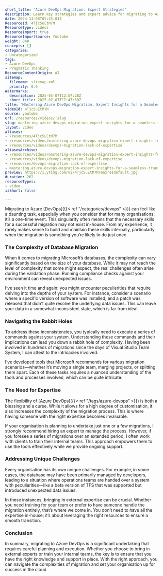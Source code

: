 ```yaml
---
short_title: 'Azure DevOps Migration: Expert Strategies'
description: Learn key strategies and expert advice for migrating to Azure DevOps, including handling database complexities, validation, and when to seek external expertise for success.
date: 2024-11-08T05:45:01Z
ResourceId: 4Tjc5uEtM7M
ResourceType: videos
ResourceImport: true
ResourceImportSource: Youtube
weight: 840
concepts: []
categories:
- Uncategorized
tags:
- Azure DevOps
- Pragmatic Thinking
ResourceContentOrigin: AI
sitemap:
  filename: sitemap.xml
  priority: 0.6
Watermarks:
  description: 2025-05-07T12:57:20Z
  short_title: 2025-07-07T17:47:39Z
title: 'Mastering Azure DevOps Migration: Expert Insights for a Seamless Transition'
videoId: 4Tjc5uEtM7M
source: youtube
url: /resources/videos/:slug
slug: mastering-azure-devops-migration-expert-insights-for-a-seamless-transition
layout: video
aliases:
- /resources/4Tjc5uEtM7M
- /resources/videos/mastering-azure-devops-migration-expert-insights-for-a-seamless-transition
- /resources/videos/devops-migration-lack-of-expertise
aliasesArchive:
- /resources/videos/mastering-azure-devops-migration-expert-insights-for-a-seamless-transition
- /resources/videos/devops-migration-lack-of-expertise
- /resources/devops-migration-lack-of-expertise
- mastering-azure-devops-migration-expert-insights-for-a-seamless-transition
preview: https://i.ytimg.com/vi/4Tjc5uEtM7M/maxresdefault.jpg
duration: 262
resourceTypes:
- video
isShort: false

---
```

Migrating to Azure [DevOps]({{< ref "/categories/devops" >}}) can feel like a daunting task, especially when you consider that for many organisations, it’s a one-time event. This singularity often means that the necessary skills for a successful migration may not exist in-house. From my experience, it rarely makes sense to build and maintain these skills internally, particularly when the migration is something you’re likely to do just once.

### The Complexity of Database Migration

When it comes to migrating Microsoft’s databases, the complexity can vary significantly based on the size of your database. While it may not reach the level of complexity that some might expect, the real challenges often arise during the validation phase. Running compliance checks against your environment can reveal unexpected issues. 

I’ve seen it time and again: you might encounter peculiarities that require delving into the depths of your system. For instance, consider a scenario where a specific version of software was installed, and a patch was released that didn’t quite resolve the underlying data issues. This can leave your data in a somewhat inconsistent state, which is far from ideal.

### Navigating the Rabbit Holes

To address these inconsistencies, you typically need to execute a series of commands against your system. Understanding these commands and their implications can lead you down a rabbit hole of complexity. Having been involved in hundreds of migrations since the days of Visual Studio Team System, I can attest to the intricacies involved. 

I’ve developed tools that Microsoft recommends for various migration scenarios—whether it’s moving a single team, merging projects, or splitting them apart. Each of these tasks requires a nuanced understanding of the tools and processes involved, which can be quite intricate.

### The Need for Expertise

The flexibility of [Azure DevOps]({{< ref "/tags/azure-devops" >}}) is both a blessing and a curse. While it allows for a high degree of customisation, it also increases the complexity of the migration process. This is where having someone with the right expertise becomes invaluable. 

If your organisation is planning to undertake just one or a few migrations, I strongly recommend hiring an expert to manage the process. However, if you foresee a series of migrations over an extended period, I often work with clients to train their internal teams. This approach empowers them to use the tools effectively while we provide ongoing support.

### Addressing Unique Challenges

Every organisation has its own unique challenges. For example, in some cases, the database may have been primarily managed by developers, leading to a situation where operations teams are handed over a system with peculiarities—like a beta version of TFS that was supported but introduced unexpected data issues. 

In these instances, bringing in external expertise can be crucial. Whether you need training for your team or prefer to have someone handle the migration entirely, that’s where we come in. You don’t need to have all the expertise in-house; it’s about leveraging the right resources to ensure a smooth transition.

### Conclusion

In summary, migrating to Azure DevOps is a significant undertaking that requires careful planning and execution. Whether you choose to bring in external experts or train your internal teams, the key is to ensure that you have the right knowledge and support in place. With the right approach, you can navigate the complexities of migration and set your organisation up for success in the cloud.
